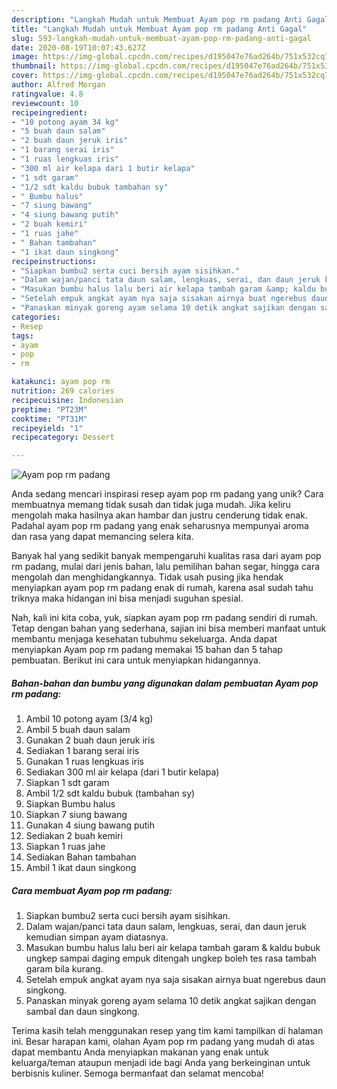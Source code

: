 ```yaml
---
description: "Langkah Mudah untuk Membuat Ayam pop rm padang Anti Gagal"
title: "Langkah Mudah untuk Membuat Ayam pop rm padang Anti Gagal"
slug: 593-langkah-mudah-untuk-membuat-ayam-pop-rm-padang-anti-gagal
date: 2020-08-19T10:07:43.627Z
image: https://img-global.cpcdn.com/recipes/d195047e76ad264b/751x532cq70/ayam-pop-rm-padang-foto-resep-utama.jpg
thumbnail: https://img-global.cpcdn.com/recipes/d195047e76ad264b/751x532cq70/ayam-pop-rm-padang-foto-resep-utama.jpg
cover: https://img-global.cpcdn.com/recipes/d195047e76ad264b/751x532cq70/ayam-pop-rm-padang-foto-resep-utama.jpg
author: Alfred Morgan
ratingvalue: 4.8
reviewcount: 10
recipeingredient:
- "10 potong ayam 34 kg"
- "5 buah daun salam"
- "2 buah daun jeruk iris"
- "1 barang serai iris"
- "1 ruas lengkuas iris"
- "300 ml air kelapa dari 1 butir kelapa"
- "1 sdt garam"
- "1/2 sdt kaldu bubuk tambahan sy"
- " Bumbu halus"
- "7 siung bawang"
- "4 siung bawang putih"
- "2 buah kemiri"
- "1 ruas jahe"
- " Bahan tambahan"
- "1 ikat daun singkong"
recipeinstructions:
- "Siapkan bumbu2 serta cuci bersih ayam sisihkan."
- "Dalam wajan/panci tata daun salam, lengkuas, serai, dan daun jeruk kemudian simpan ayam diatasnya."
- "Masukan bumbu halus lalu beri air kelapa tambah garam &amp; kaldu bubuk ungkep sampai daging empuk ditengah ungkep boleh tes rasa tambah garam bila kurang."
- "Setelah empuk angkat ayam nya saja sisakan airnya buat ngerebus daun singkong."
- "Panaskan minyak goreng ayam selama 10 detik angkat sajikan dengan sambal dan daun singkong."
categories:
- Resep
tags:
- ayam
- pop
- rm

katakunci: ayam pop rm 
nutrition: 269 calories
recipecuisine: Indonesian
preptime: "PT23M"
cooktime: "PT31M"
recipeyield: "1"
recipecategory: Dessert

---
```



![Ayam pop rm padang](https://img-global.cpcdn.com/recipes/d195047e76ad264b/751x532cq70/ayam-pop-rm-padang-foto-resep-utama.jpg)

Anda sedang mencari inspirasi resep ayam pop rm padang yang unik? Cara membuatnya memang tidak susah dan tidak juga mudah. Jika keliru mengolah maka hasilnya akan hambar dan justru cenderung tidak enak. Padahal ayam pop rm padang yang enak seharusnya mempunyai aroma dan rasa yang dapat memancing selera kita.

Banyak hal yang sedikit banyak mempengaruhi kualitas rasa dari ayam pop rm padang, mulai dari jenis bahan, lalu pemilihan bahan segar, hingga cara mengolah dan menghidangkannya. Tidak usah pusing jika hendak menyiapkan ayam pop rm padang enak di rumah, karena asal sudah tahu triknya maka hidangan ini bisa menjadi suguhan spesial.




Nah, kali ini kita coba, yuk, siapkan ayam pop rm padang sendiri di rumah. Tetap dengan bahan yang sederhana, sajian ini bisa memberi manfaat untuk membantu menjaga kesehatan tubuhmu sekeluarga. Anda dapat menyiapkan Ayam pop rm padang memakai 15 bahan dan 5 tahap pembuatan. Berikut ini cara untuk menyiapkan hidangannya.

<!--inarticleads1-->

##### Bahan-bahan dan bumbu yang digunakan dalam pembuatan Ayam pop rm padang:

1. Ambil 10 potong ayam (3/4 kg)
1. Ambil 5 buah daun salam
1. Gunakan 2 buah daun jeruk iris
1. Sediakan 1 barang serai iris
1. Gunakan 1 ruas lengkuas iris
1. Sediakan 300 ml air kelapa (dari 1 butir kelapa)
1. Siapkan 1 sdt garam
1. Ambil 1/2 sdt kaldu bubuk (tambahan sy)
1. Siapkan  Bumbu halus
1. Siapkan 7 siung bawang
1. Gunakan 4 siung bawang putih
1. Sediakan 2 buah kemiri
1. Siapkan 1 ruas jahe
1. Sediakan  Bahan tambahan
1. Ambil 1 ikat daun singkong




<!--inarticleads2-->

##### Cara membuat Ayam pop rm padang:

1. Siapkan bumbu2 serta cuci bersih ayam sisihkan.
1. Dalam wajan/panci tata daun salam, lengkuas, serai, dan daun jeruk kemudian simpan ayam diatasnya.
1. Masukan bumbu halus lalu beri air kelapa tambah garam &amp; kaldu bubuk ungkep sampai daging empuk ditengah ungkep boleh tes rasa tambah garam bila kurang.
1. Setelah empuk angkat ayam nya saja sisakan airnya buat ngerebus daun singkong.
1. Panaskan minyak goreng ayam selama 10 detik angkat sajikan dengan sambal dan daun singkong.




Terima kasih telah menggunakan resep yang tim kami tampilkan di halaman ini. Besar harapan kami, olahan Ayam pop rm padang yang mudah di atas dapat membantu Anda menyiapkan makanan yang enak untuk keluarga/teman ataupun menjadi ide bagi Anda yang berkeinginan untuk berbisnis kuliner. Semoga bermanfaat dan selamat mencoba!
